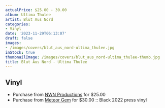 ```yaml
---
actualPrice: $25.00 - 30.00
album: Ultima Thulee
artist: Blut Aus Nord
categories:
- Vinyl
date: '2023-11-29T06:13:07'
draft: false
images:
- /images/covers/blut_aus_nord-ultima_thulee.jpg
inStock: true
thumbnailImage: /images/covers/blut_aus_nord-ultima_thulee-thumb.jpg
title: Blut Aus Nord - Ultima Thulee
---
```


## Vinyl
* Purchase from [NWN Productions](http://shop.nwnprod.com/index.php?route=product/product&path=75&product_id=35905&sort=pd.name&order=ASC) for $25.00
* Purchase from [Meteor Gem](https://meteor-gem.com/products/blut-aus-nord-ultima-thulee) for $30.00 :: Black 2022 press vinyl
